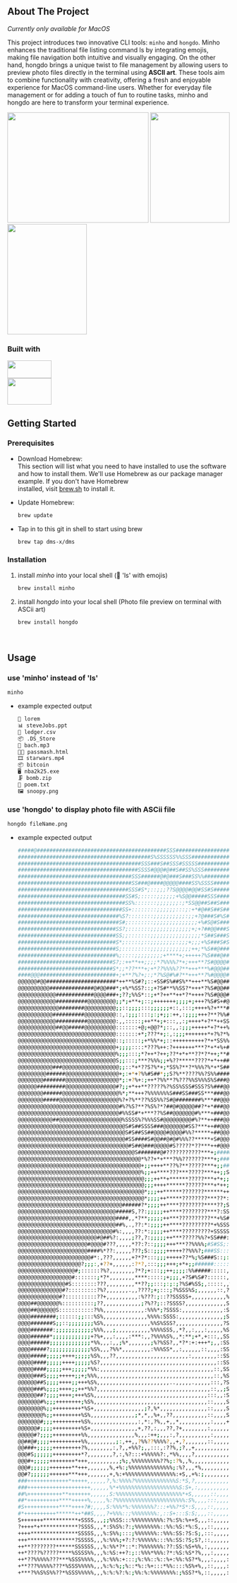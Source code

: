 ## About The Project

*Currently only available for MacOS* <br>

This project introduces two innovative CLI tools: <code>minho</code> and <code>hongdo</code>. Minho enhances the traditional file listing command ls by integrating emojis, making file navigation both intuitive and visually engaging. On the other hand, hongdo brings a unique twist to file management by allowing users to preview photo files directly in the terminal using **ASCII art**. These tools aim to combine functionality with creativity, offering a fresh and enjoyable experience for MacOS command-line users. Whether for everyday file management or for adding a touch of fun to routine tasks, minho and hongdo are here to transform your terminal experience.

<img src="https://github.com/dms-x/homebrew-dms/blob/main/min.png?raw=true" width="320" height="250"> <img src="https://github.com/dms-x/homebrew-dms/blob/main/snoopy.png?raw=true" width="180" height="250"> <img src="https://github.com/dms-x/homebrew-dms/blob/main/curry.png?raw=true" width="180" height="250">

### Built with
<a href="https://www.rust-lang.org/">
  <img src="https://seeklogo.com/images/R/rust-logo-7072B9D560-seeklogo.com.png" width="100" height="40"> 
</a> <br>
<a href="https://www.ruby-lang.org/en/">
  <img src="https://www.vectorlogo.zone/logos/ruby-lang/ruby-lang-ar21.png" width="100" height="60">
</a>

## Getting Started
### Prerequisites
- Download Homebrew: <br>
  This section will list what you need to have installed to use the software and how to install them. We'll use Homebrew as our package manager example. If you don't have Homebrew     
  installed, visit [brew.sh](https://brew.sh/) to install it.

- Update Homebrew:
  ```sh
  brew update
  ```

- Tap in to this git in shell to start using brew
  ```sh
  brew tap dms-x/dms
  ```

### Installation
1. install *minho* into your local shell (📁 'ls' with emojis)
    ```sh
    brew install minho
    ```
2. install *hongdo* into your local shell (Photo file preview on terminal with ASCii art)
    ```sh
    brew install hongdo
    ```
<br>

## Usage
### use 'minho' instead of 'ls'
  ```sh
  minho
  ```
  - example expected output
    ```sh
    📁 lorem
    📊 steveJobs.ppt
    📄 ledger.csv
    📦 .DS_Store
    🎵 bach.mp3
    👨‍💻 passmash.html
    🎞️ starwars.mp4
    📦 bitcoin
    🖥️ nba2k25.exe
    🗜️ bomb.zip
    📄 poem.txt
    🖼️ snoopy.png
    ```
  
### use 'hongdo' to display photo file with ASCii file
  ```sh
  hongdo fileName.png
  ```
  - example expected output
    ```sh
    #####@#########################################SSS###############################@@@@@@@@@@@@@@@@@@@
    ##########################################S%SSSSSS%%SSS###########################@@@@@@@@@@@@@@@@@@
    #######################################SSS###S##SSS#SSSSS##########################@@@@@@@@@@@@@@@@@
    ######################################SSSS#@@@#@##S##SS%SSS##########################@@@@@@@@@@@@@@@
    ####################################SSS######@#@###S###SS%%##############################@@@@@@@@@@@
    ####################################SS###@####@@@@@####SS%SSSS####################################@@
    ###################################SSS#S*;::;;;??S@@@@#@@#SS#S#############SS#######################
    ##################################SS#S;:::::;;;;;;+%S@@#####SSS##########SSSSS######################
    ##################################SS%:::::::;;;;;;;:;*SS@@##S##S#########SSSSS######################
    #################################SS+::::::::;;;;;;:::;:+*#@##S##S#########SSSS################SS####
    ################################%S?::::::::;;;;;;;;;;:;;+?@###S#%S############################SSS###
    ################################S#;::::::::;;;;;;;;;;;;;;+%#S@#S#############################SS#SS##
    ###############################SS?;:::::::;;;;;;;;;;;;;+;+?##@@###S########################SSS##SS##
    ###############################SS;;:::::::;;;;;;;;;;;;;;;;*S##S###S#######################SSSSS#SS##
    ###############################S*;:::::;::;;;;;;;;:;;;+;;;+%S###S#S#########################SSSSSS##
    ###############################S;:::::::::;;;;;;;;;;;;;++;*%S##@#############################SSSSS##
    ###############################%;::::;;;;;;;;;+****+;+++++?%S###@############################SSSSS##
    ##############################S?;:++**++;;;;*?%%%%?*+;+++**?S#@@@@#S##########################SSSS##
    ##############################S*;;*??***+;+*??%%%%??**+++***%#@@@##############################SSS##
    ####@@@########################+;+**?%?+;:;*?%S@#%#?**+++**?%#@@@@##################################
    @@@@@@#@@######################*++**%S#?;::+SS#S%##S%**+++**%S#@@###S###############@###############
    @@@@@@@@@@##############@#@@###*;+%*%SS?::;+?S#**%%SS?*+++*?%S#@@#########@@@@@@@#@@@@@@############
    @@@@@@@@@@@@############@@@@###+;??;%%S*::;+*?++**++*?*++++?%S#@@@########@@@@@@@@@@@@@@@###########
    @@@@@@@@@@@@##########@@@@@@@@@;;*;+**+;::;+++++++;;;;+;+++?%S#S+#@######@@@@@@@@@@@@@@@@@@@@#####@#
    @@@@@@@@@@@@@########@@@@@@@@@@;;::;;;;:::;;;;;;+::,:::;++++%?+***#######@@@@@@@@@@@@@@@@@@@@@@@@@@@
    @@@@@@@@@@@##########@@@@@@@@@@::,:;;;::::;:;+;;:++,:;;;;+++?**?%%#######@@@@@@@@@@@@@@@@@@@@@@@@@@@
    @@@@@@@@@@@@##########@@@@@@@@@:,,:::::;++**+;+:::,,:;++++*+?**++SS######@@@@@@@@@@@@@@@@@@@@@@@@@@@
    @@@@@@@@@@@@##@@#####@@@@@@@@@@:::::::+@;+@@?*;::,,:;;;+++++*+?*++%#######@@@@@@@@@@@@@@@@@@@@@@@@@@
    @@@@@@@@@@@@@@@@@@@@@@@@@@@@@@@:::::::+*;???*+;:,:;;;+++++++*+?%?*%######@@@@@@@@@@@@@@@@@@@@@@@@@@@
    @@@@@@@@@@@@@@@@@@@@@@@@@@@@@@@::;:::::;+*%%*+;::++++++++++?*+*SS%%####@@@@@@@@@@@@@@@@@@@@@@@@@@@@@
    @@@@@@@@@@@@@@@@@@@@@@@@@@@@@@@+;;;;::::*???%++:?+++++++***?*+*+%+####@@@@@@@@@@@@@@@@@@@@@@@@@@@@@@
    @@@@@@@@@@@@@@@@@@@@@@@@@@@@@@@%;;;:::;*?++*?++;??*+*+**??*?*++;**###@#@@@@@@@@@@@@@@@@@@@@@@@@@@@@@
    @@@@@@@@@@@@@@@@@@@@@@@@@@@@@@@S;;:::;***?%%%;;+%??*****????*+*++####@@@@@@@@@@@@@@@@@@@@@@@@@@@@@@@
    @@@@@@@@@@@###@@@@@@@@@@@@@@@@@@;;::*+*??S?%*+;*SS%?**?*%%%?%*+*S###@@@@@@@@@@@@@@@@@@@@@@@@@@@@@@@@
    @@@@@@@@@######@@@@@@@@@@@@@@@@@+;:+*+?%%#S##*;;S?%**????%%?S%%####@@@@@@@@@@@@@@@@@@@@@@@@@@@@@@@@@
    @@@@@@@@#######@@@@@@@@@@@@@@@@@*;:+?%+:;++*?%%**?%???%%S%%%S%S###@@@@@@@@@@@@@@@@@@@@@@@@@@@@@@@@@@
    @@@@@@#########@@@@@@@@@@@@@@@@#?;;+*++**?????%?%SS%SSS#SSS?S%###@@@@@@@@@@@@@@@@@@@@@@@@@@@@@@@@@@@
    @@@@@@@@######@@@@@@@@@@@@@@@@@@%*;**+++?%%%%%%%S###SS###SS***###@@@@@@@@@@@@@@@@@@@@@@@@@@@@@@@@@@@
    @@@@@@@@#####@@@@@@@@@@@@@@@@@@@%?+?%**??%SS%%?S#@########%***##@@@@@@@@@@@@@@@@@@@@@@@@@@@@@@@@@@@@
    @@@@@@@@@@@@@@@@@@@@@@@@@@@@@@@@#%?%S?**?%S%?*?##@#@@@@@##?*+*###@@@@@@@@@@@@@@@@@@@@@@@@@@@@@@@@@@@
    @@@@@@@@@@@@@@@@@@@@@@@@@@@@@@@@#%%SS#*+***??%S##@@@@@@@#%***+###@@@@@@@@@@@@@@@@@@@@@@@@@@@@@@@@@@@
    @@@@@@@@@@@##@@@@@@@@@@@@@@@@@@@@%SSSS%?%%%SS#@@@@@@@@@#%?**++###@@@@@@@@@@@@@@@@@@@@@@@#@@@@@@@@@@@
    @@@@@@@@@@@@@@@@@@@@@@@@@@@@@@@@@@S#S##SSSS###@@@@@@@#SS?***++##@@@@@@@@@@@@@@@@@@@@@@@@####@@@@@@@@
    @@@@@@@@@@@@@@@@@@@@@@@@@@@@@@@@@@S#S##SS##@@@@#@@@@#%%?*****+##@@@@@@@@@@@@@@@@@@@@@@@@####@@@@@@@@
    @@@@@@@@@@@@@@@@@@@@@@@@@@@@@@@@@@#SS####S#@@##@#@#%%%??*****+S#@@@@@@@@@@@@@@@@@@@@@@@#####@@@@@@@@
    @@@@@@@@@@@@@@@@@@@@@@@@@@@@@@@@@@@#S##@###@@@@@#S?????*??***++#@@@@@@@@@@@@@@@@@@@@@@@######@@@@@@@
    @@@@@@@@@@@@@@@@@@@@@@@@@@@@@@@@@@@@@S#######@#???????????***+;####@@@@@@@@@@@@@@@@@@@@######@@@@@@@
    @@@@@@@@@@@@@@@@@@@@@@@@@@@@@@@@@@@@@@@*%??+*+***?%%???????***+;######@@@@@@@@@@@@@@@@@######@@@@@@@
    @@@@@@@@@@@@@@@@@@@@@@@@@@@@@@@@@@@@@@@+;;++++**??%?**?????***+;;#############@@@@@@@@@######@@@@@@@
    @@@@@@@@@@@@@@@@@@@@@@@@@@@@@@@@@@@@@@@%;;++****???***?????***++;;S#############@@@@@@@@#####@@@@@@@
    @@@@@@@@@@@@@@@@@@@@@@@@@@@@@@@@@@@@@@@@;;;++**+******?????***+*+;;;++*?S#######@@@@@@@@####@@@@@@@@
    @@@@@@@@@@@@@@@@@@@@@@@@@@@@@@@@@@@@@@@@;;;++++******??????***+*++;;?S%??S######@@@@@@@@@@@@@@@@@@@@
    @@@@@@@@@@@@@@@@@@@@@@@@@@@@@@@@@@@@@@@@*;;;++******???????******++;SSS?;,,######@@@@@@@@@@@@@@@@@@@
    @@@@@@@@@@@@@@@@@@@@@@@@@@@@@@@@@@@@@@@@*;;;;++*****????????***??*:SSSS:,,,,,#####@@@@@@@@@@@@@@@@@@
    @@@@@@@@@@@@@@@@@@@@@@@@@@@@@@@@@######?*;;;;++****????????****??;SSSS;,,,,???S#@@@@@@@@@@@@@@@@@@@@
    @@@@@@@@@@@@@@@@@@@@@@@@@@@@@@@#####S,??:;;;;;++****????????***?:SSSS;,:,+%??%%SS@@@@@@@@@@@@@@@@@@@
    @@@@@@@@@@@@@@@@@@@@@@@@@@@@@@@####,,*?**;;;;;++***??????????**+%S#S%:,:+%%%+;::;S@@@@@@@@@@@@@@@@@@
    @@@@@@@@@@@@@@@@@@@@@@@@@@@@@@@##%,.,??:*:;;;;++****?????????*+%SSS#:,,:%??+;;;:::S@@@@@@@@@@@@@@@@@
    @@@@@@@@@@@@@@@@@@@@@@@@@@@@@@#%:,,,,??:*:;;;;++****?????????+SSSSS::,,??%*;;;;;;;;:%@@@@@@@@@@@@@@@
    @@@@@@@@@@@@@@@@@@@@@@@@@#@##%?:,,,,;??,?:;;;;;++***?????%%?+SS###::,,???;;;;;;;;;;;;:;@@@@@@@@@@@@@
    @@@@@@@@@@@@@@@@@@@@@@#@@@@#???,,,,,*??:?::;;;;+++***??%%%%;#S#SS;:,,:??*;;;;;;;;;;;;;:::@@@@@@@@@@@
    @@@@@@@@@@@@@@@@@@@@@@####%*??:,,,,,???;S::;;;;+++++??%%%?;###SS:::,,???;;;;;;;;;;;;;;;;::+@@@@@@@@@
    @@@@@@@@@@@@@@@@@@@@@@@#*:,???,,,,,,+?*?*:::;;;+++++??*%;%S###S::;:,;??+;;;;;;;;;;;;;;;;;:::@@@@@@@@
    @@@@@@@@@@@@@@@@@@@@?;;;:,+??+,,,,,,:?*?,:::;;;+++;+*+;;######:::::,??+;:::;;;;;;;;;;;;;;;:::@@@@@@@
    @@@@@@@@@@@@@@@@@@#;::::::?%?,,,,,,,,?*?;+:::;;++;;;;:%%#####:::::,;?%;::::;;;;;;;;;;;;;;;;:::S@@@@@
    @@@@@@@@@@@@@@@@@#:::::::;*?*,,,,,,,,****:::::;+;;;,+?S#%S#?::::::,?%?;::::;;;;;;;;;;;;;;;;;:::?@@@@
    @@@@@@@@@@@@@@@#S::::::::???,,,,,,,,,**??;;:::;:;:;?%S#%SS;,:::::,,%%+;;;;;;;;;;;;;;;;;;;;;;;:::*@@@
    @@@@@@@@@@@@@@#?:::::::::?%?,,,,,,,.,,????;+;:::;?%SSS%S;,,,,,,::,?%%+;;;;;;;;;;;;;;;;;;;;;;;;;::*@@
    @@@@@@@@@@@@@#?::::::::::??+,,,,,,,,,,:%???:;::??SSSSS+,,,,,,,,,,,%SS+;;;;;;;;;;;;;;;;;;;;;;;;;;::?@
    @@@@##@@@@@@@%::::::::::;??,,,,,,,,,,,,;?%??;::?SSSS?,,,,,,,,,,,,,SSS;;;;;;;;;;;;;;;;;;;;+;;;;;;;:;S
    @@@@##@@@@@@S:::::::::::?%%,,,,,,,,,,,,,:%%%*;?SSSS:,,,,,,,,,,,,,:SSS;;;;;;;++++;;;;;;;;+++;;;;;;;;;
    @@@@########;::::::;;:::%S%,,,,,,,,,,,,,,%%%%:SSSS:,,,,,,,,,,,,,,;SSS+;;;;;;+++++++++;;;+++++;;;;;;;
    @@@@#######S;;::;;;;;;;;%S%,,,,,,,,,,,,,,,%%S%SSS?,,,,,,,,,,,,,,,?SSS*;;;;;;++++++++++++++++++;;;;;;
    @@@@#######:;;;;;;;;;;;;%%%,,,;,,,,,,,,,,,%%%%SSS,,*?,,:,,,:,,,,,%SSS?;;;;;+++++++++++++++++++++++;;
    @@@@######*;;;;;;;;;;;;+?%+,,,:,,,,:***:,,?%%%%S%,,*:**;+*,+:::,,SSSS%;;;;;+++++++++++++++++++++++++
    @@@@######;;;;;;;;;;;;;*%%,,,:,,;%*,,,,,,,;%?%SS?,,*?*:+:+++*;,,:SSSSS;;;;;+++++++++++++++++++++++++
    @@@@#####?;;;;;;;;;;;;;%S%,,,?%%*,,,,,,,,,:%%%SS*,,:,,,,,,::,,,,:SSSS#;;;;;+++++++++++++++++++++++++
    @@@@#####;;;;;++++;;;;;%S%,,,??,,,,,,,,,,,,,,,,,,,,,,,:,,,,,,,,::SSSSS+;++;+++++++++++++++++++++++++
    @@@@@####;;;;;++++;;;;;%S?,,,,,,,,,,,,,,,,,,,,,,,,,,,,,,,,,,,,,::SSSS#+;++;+++++++++++++++***+++++++
    @@@@@####;;;;;+++;;;;;*%%:,,,,,,,,,,,,,,,,,,,,,,,,,,,,,,,,,,,,::,SSSS#*+++++++++++++++++++********++
    @@@@@###S;;;;+++++;;+;%%%,,,,,,,,,,,,,,,,,,,,,,,,,,,,,,,,,,,,,::,%SSS#?+++++++++++++++++++*********+
    @@@@@@##S;;;;++++;;+++%S%,,,,,,,,,,,,,,,,,,,,,,,..,,,,,.,,,,,:::,?SSS#?+++++++++++++++++++*********+
    @@@@@###%;;;;++++;;++*%%?,,,,,,,,,,,,,,,,,,,,,,,,,,,,,,,,,,,,::,,;SSS#%+++++++++++++++++++**********
    @@@@@@##?;;;;++++;+++%S%,,,,,,,,,,,,,,,,,,,,,,,,,,,,,,,,,,,,:::,,:SSS#%+++++++**+++*+++++***********
    @@@@@@@#%;;;++++++++;%S%,,,,,,,,,,,,,,,,,,,,,,,,,,,,,,,,,,,,::,,,,SSSSS*+***********+++*************
    @@@@@@@@%;;+++++++++*%S+,,,,,,,,,,,,,,,,;?,%*,,,,,,,,,,,,,,,::,,,,SSSSS?***?*****+**+++***+*********
    @@@@@@@@%;;+++++++++%S%,,,,,,,,,,,,,,;*,*,,%+,,??,,,,,,,,,,,::,,,,SSSS#%***??***?S?****************+
    @@@@@@@#;;;+++++++++%S%,,,,,,,,,,,,,,,:,*:,?%,,+,,*,,,,,,,,,,:,,,,+SSS#%*?????*?S@##?***+++++******+
    @@@@@@#;;;;+++++++++%S+,,,,,,,,,,,,,,,+,??,:,,,??,?+,,,,,,,,:,,,,,,SSS#S???????S@#SSSS**++++++****++
    @@@@@#?;;;;+++++++++%%,,,,,,,,,,,,,,,%,,,:++;,,,:,?,,,,,,,,,,:,,,,,SSSSS%?????%##SS%%%%*++++++++**++
    @@##@#;;;;++++++++++%%,,,,,,,,,;:,++,,?%%??%%%%?,,+,?,,,,,,,::,,,,,;SSS#%%????S##SS%%S%%*+++++++++++
    @@###+;;;;;+++++++++?%,,,,,,,,:,?,,+%%?;,,:::,:??%,;?,,+,,,,,,,,,,,,SS##S%%%%%SSSSSSSS%%%*++++***+++
    @@@#S;;;;;;+++++++++*?,,,,,,,,?,:,%?:::+%%%%%?:,*%%,,,,?,,,,,,,,,,,,?SS##SS%%SSSSSSSSS%%%?*+++++*+++
    @@@#+;;;;;++++++++*+++,,,,,,,,,,;%;,%%%%%%%%%??%;:?%,,%,,,,,,,,,,,,,,S####SSSSSSSSSSSS%%%??**+++**++
    @@@#;;;;;;+++++++**+++,,,,,,,%,+%:;%%%%%%%%%%%%%%;:%?,,,*%,,,,,,,,,,,SS####SSSSSSSSSSSS%???***++***+
    @@#?;;;;;;++++++***+++,,,,,,,+,%:+%%%%%%%%%%%%%%%%:+S,,+%:;,,,,,,,,,,:######SS#SSSSSSSS%????,**+++**
    ###+++++++++++++*+++++,,,,,,?,%:%%%%?%%%%%%%%%%%%%S:*S,?,,,,,,,,,,,,,:;##########SSSSSS%%%%?:@***+**
    ###++++++++++++++++++++,,,,,,%*+%%%%%%%%%%%%%%%%%%%S:S+,:,,,,,,,,,,,,::*############SSS%%%??S@@*****
    ##%+++++++++++**+++++++,,,,,,S:%%%%%%%%%%%%%%%%%%%%%*+S,,,,,,::,,,,,:;::S##############%%%+,@@@@?***
    ##*++++++++++****+++++%,,,,,%:?%%%%%%%%%%%%%%%%%%%%%%:S%,,,,:::,,,,,:;::;+############S%%%+:@@@@@%**
    #S+++++++++++****++++?#;,,,,S:%%%*%:%%%%%%%?:::+%%?*S*:S,,,,::,,,,,,:;::;;;########?;+++++;;@@@@@@S*
    #*++++++++++******++*##S,,,,?+%%%::;%%%%%%%%:,::S+:::S:S;,,,::,,,,,,:;::;;;;;######++++;;;;?@@@@@@@#
    S+++++++***********+SSSS,,,;;%%SS:::%%%%%%%%%%:?%:S%:%++S,,,::,,,,,,;;::;;;;;;+###@++;;;:;:#@@@@@@@@
    ?++++*+************?SSSS,,,*:S%S%:?:;%%%%%%%%::%%:%S:*%:S,,,::,,,,,:;;;:;;;;;;;;;+S++++;;;:@@@@@@@@@
    ++++***************SSSSS,,,%:S%%;:::;%%%%%%%::%%%:SS:?S:S;,:::,,,,,:;;;::;;++++++++++++;+;:@@@@@@@@@
    +++***************?SSSSS,,,%:%%%;+?:?:%%%%%%:::%%:SS:?S;S?,::,,,,,,:;;;;:;;++++++;++++;;+;:@@@@@@@@@
    ++**????????******SSSSSS,,,%:%%*?*::*:?%%%%%%%:??:SS:%S+%%,:,,,,,,,:;;;;:;;;;;;;;;++++;+;;:@@@@@@@@@
    ++*????%?????****%SSSS%%,,,%:%S:++?:;::%%%*%%%:?*:%S:%S*?%,,,:,,,,,:;;;;;;;;;;++;;+++;;+;;:@@@@@@@@@
    ++*??%%%%%???***%SSS%%%%,,,%:%%%:+:::;%:%%::%::%+:%%:%S?*%,,,:,,,,::;;;;;;;;;;;;;++++;++;:+@@@@@@@@@
    +**???%%%%%???*%SSS%%%%%,,,%:%:%;;%::*%::%+:::*%%::::%S%+%,,::,,,,::;;;;;;;;;;;;++++;+*+;:#@@@@@@@@@
    +***?%%S%S%%??*%SSS%%%%%,,,%:%:%?:%:;%%:%:%%%%%%%%:;%SS?*%,::,,,,,::;;;;;;;;;;;+++++;+**+:@@@@@@@@@@
    ```
